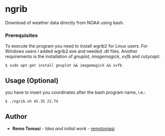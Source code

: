 # ngrib
Download of weather data directly from NOAA using bash.

### Prerequisites

To execute the program you need to install wgrib2 for Linux users.
For Windows users I added wgrib2.exe and needed .dll files. Another requirements is the installation of *gnuplot*, *imagemagick*, *xvfb* and *cutycapt*:
```gnuplot
$ sudo apt-get install gnuplot && imagemagick && xvfb
```

## Usage (Optional)
you have to insert you coordinates after the bash program name, i.e.:
```bash
$ ./ngrib.sh 45.35 22.74
```



## Author

* **Remo Tomasi** - *Idea and initial work* - [remotomasi](https://github.com/remotomasi)
